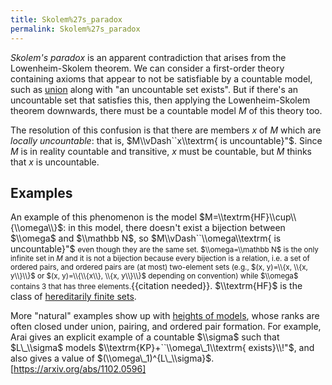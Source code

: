 ```yaml
---
title: Skolem%27s_paradox
permalink: Skolem%27s_paradox
---
```


*Skolem's paradox* is an apparent contradiction that arises from the Lowenheim-Skolem theorem. We can consider a first-order theory containing axioms that appear to not be satisfiable by a countable model, such as [union](ZFC#Union "ZFC#Union") along with "an uncountable set exists". But if there's an uncountable set that satisfies this, then applying the Lowenheim-Skolem theorem downwards, there must be a countable model $M$ of this theory too.

The resolution of this confusion is that there are members $x$ of $M$ which are *locally uncountable*: that is, $M\\vDash``x\\textrm{ is uncountable}"$. Since $M$ is in reality countable and transitive, $x$ must be countable, but $M$ thinks that $x$ is uncountable.
## Examples
An example of this phenomenon is the model $M=\\textrm{HF}\\cup\\{\\omega\\}$: in this model, there doesn't exist a bijection between $\\omega$ and $\\mathbb N$, so $M\\vDash``\\omega\\textrm{ is uncountable}"$ <small>even though they are the same set. $\\omega=\\mathbb N$ is the only infinite set in $M$ and it is not a bijection because every bijection is a relation, i.e. a set of ordered pairs, and ordered pairs are (at most) two-element sets (e.g., $(x, y)=\\{x, \\{x, y\\}\\}$ or $(x, y)=\\{\\{x\\}, \\{x, y\\}\\}$ depending on convention) while $\\omega$ contains $3$ that has three elements.</small>{{citation needed}}. $\\textrm{HF}$ is the class of [hereditarily finite sets](Hereditary\_Cardinality#Hereditarily\_Finite\_Sets "Hereditary\_Cardinality#Hereditarily\_Finite\_Sets").

More "natural" examples show up with [heights of models](Heights_of_models "Heights of models"), whose ranks are often closed under union, pairing, and ordered pair formation. For example, Arai gives an explicit example of a countable $\\sigma$ such that $L\_\\sigma$ models $\\textrm{KP}+``\\omega\_1\\textrm{ exists}\\!"$, and also gives a value of $(\\omega\_1)^{L\_\\sigma}$. [https://arxiv.org/abs/1102.0596]

